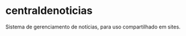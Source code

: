 centraldenoticias
=================

Sistema de gerenciamento de notícias, para uso compartilhado em sites.